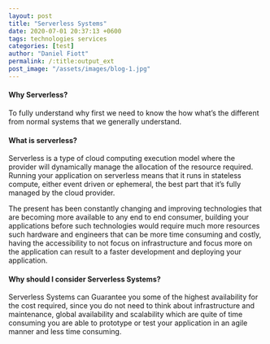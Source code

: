 ```yaml
---
layout: post
title: "Serverless Systems"
date: 2020-07-01 20:37:13 +0600
tags: technologies services
categories: [test]
author: "Daniel Fiott"
permalink: /:title:output_ext
post_image: "/assets/images/blog-1.jpg"
---
```


<h4>Why Serverless?</h4>
<p>To fully understand why first we need to know the how what’s the different from normal systems that we generally understand.</p>

<h4>What is serverless?</h4>

<p>Serverless is a type of cloud computing execution model where the provider will dynamically manage the allocation of the resource required. Running your application on serverless means that it runs in stateless compute, either event driven or ephemeral, the best part that it’s fully managed by the cloud provider.</p>
<p>The present has been constantly changing and improving technologies that are becoming more available to any end to end consumer, building your applications before such technologies would require much more resources such hardware and engineers that can be more time consuming and costly, having the accessibility to not focus on infrastructure and focus more on the application can result to a faster development and deploying your application.</p>

<h4>Why should I consider Serverless Systems?</h4>

<p>Serverless Systems can Guarantee you some of the highest availability for the cost required, since you do not need to think about infrastructure and maintenance, global availability and scalability which are quite of time consuming you are able to prototype or test your application in an agile manner and less time consuming.</p>


